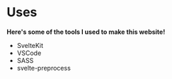 # Uses

**Here's some of the tools I used to make this website!**

- SvelteKit
- VSCode
- SASS
- svelte-preprocess
